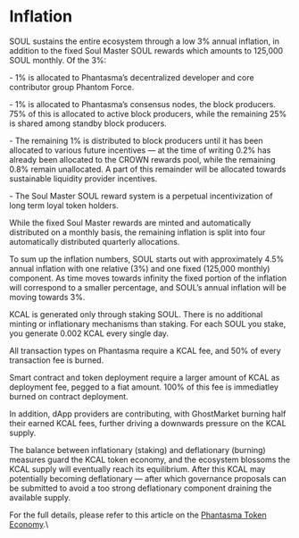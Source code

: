 # Inflation

SOUL sustains the entire ecosystem through a low 3% annual inflation, in addition to the fixed Soul Master SOUL rewards which amounts to 125,000 SOUL monthly. Of the 3%:

\- 1% is allocated to Phantasma’s decentralized developer and core contributor group Phantom Force.

\- 1% is allocated to Phantasma’s consensus nodes, the block producers. 75% of this is allocated to active block producers, while the remaining 25% is shared among standby block producers.

\- The remaining 1% is distributed to block producers until it has been allocated to various future incentives — at the time of writing 0.2% has already been allocated to the CROWN rewards pool, while the remaining 0.8% remain unallocated. A part of this remainder will be allocated towards sustainable liquidity provider incentives.

\- The Soul Master SOUL reward system is a perpetual incentivization of long term loyal token holders.

While the fixed Soul Master rewards are minted and automatically distributed on a monthly basis, the remaining inflation is split into four automatically distributed quarterly allocations.

To sum up the inflation numbers, SOUL starts out with approximately 4.5% annual inflation with one relative (3%) and one fixed (125,000 monthly) component. As time moves towards infinity the fixed portion of the inflation will correspond to a smaller percentage, and SOUL’s annual inflation will be moving towards 3%.

KCAL is generated only through staking SOUL. There is no additional minting or inflationary mechanisms than staking. For each SOUL you stake, you generate 0.002 KCAL every single day.

All transaction types on Phantasma require a KCAL fee, and 50% of every transaction fee is burned.

Smart contract and token deployment require a larger amount of KCAL as deployment fee, pegged to a fiat amount. 100% of this fee is immediatley burned on contract deployment.

In addition, dApp providers are contributing, with GhostMarket burning half their earned KCAL fees, further driving a downwards pressure on the KCAL supply.

The balance between inflationary (staking) and deflationary (burning) measures guard the KCAL token economy, and the ecosystem blossoms the KCAL supply will eventually reach its equilibrium. After this KCAL may potentially becoming deflationary — after which governance proposals can be submitted to avoid a too strong deflationary component draining the available supply.

For the full details, please refer to this article on the [Phantasma Token Economy](https://medium.com/phantasticphantasma/the-phantasma-token-economy-45c76ae6b24e).\
